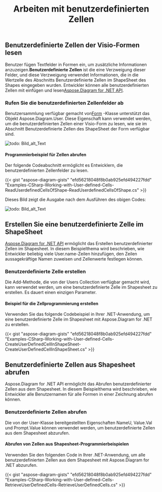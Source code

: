 ﻿---
title: Arbeiten mit benutzerdefinierten Zellen
type: docs
weight: 150
url: /de/net/working-with-user-defined-cells/
description: In diesem Abschnitt wird erläutert, wie benutzerdefinierte Zellen der visio-Formen mit Aspose.Diagram gelesen werden.
---
## **Benutzerdefinierte Zellen der Visio-Formen lesen**
 Benutzer fügen Textfelder in Formen ein, um zusätzliche Informationen anzuzeigen.**Benutzerdefinierte Zellen** ist die eine Verzweigung dieser Felder, und diese Verzweigung verwendet Informationen, die in die Wertzelle des Abschnitts Benutzerdefinierte Zellen im ShapeSheet des Shapes eingegeben wurden. Entwickler können alle benutzerdefinierten Zellen mit einfügen und lesen[Aspose.Diagram for .NET API](https://products.aspose.com/diagram/net/).
### **Rufen Sie die benutzerdefinierten Zellenfelder ab**
 Benutzersammlung verfügbar gemacht von[Form](http://www.aspose.com/api/net/diagram/aspose.diagram/shape) -Klasse unterstützt das Objekt Aspose.Diagram.User. Diese Eigenschaft kann verwendet werden, um die benutzerdefinierten Zellen einer Visio-Form zu lesen, wie sie im Abschnitt Benutzerdefinierte Zellen des ShapeSheet der Form verfügbar sind.

![todo: Bild_alt_Text](working-with-user-defined-cells_1.png)
#### **Programmierbeispiel für Zellen abrufen**
Der folgende Codeabschnitt ermöglicht es Entwicklern, die benutzerdefinierten Zellenfelder zu lesen.

{{< gist "aspose-diagram-gists" "efd56218048f8b0ab925efd494227fdd" "Examples-CSharp-Working-with-User-defined-Cells-ReadUserdefinedCellsOfShape-ReadUserdefinedCellsOfShape.cs" >}}


Dieses Bild zeigt die Ausgabe nach dem Ausführen des obigen Codes:

![todo: Bild_alt_Text](working-with-user-defined-cells_2.png)
## **Erstellen Sie eine benutzerdefinierte Zelle im ShapeSheet**
[Aspose.Diagram for .NET API](https://products.aspose.com/diagram/net/) ermöglicht das Erstellen benutzerdefinierter Zellen im Shapesheet. In diesem Beispielthema wird beschrieben, wie Entwickler beliebig viele User.name-Zeilen hinzufügen, den Zeilen aussagekräftige Namen zuweisen und Zellenwerte festlegen können.
### **Benutzerdefinierte Zelle erstellen**
Die Add-Methode, die von der Users Collection verfügbar gemacht wird, kann verwendet werden, um eine benutzerdefinierte Zelle im Shapesheet zu erstellen. Es dauert einen einzigen Parameter.
#### **Beispiel für die Zellprogrammierung erstellen**
Verwenden Sie das folgende Codebeispiel in Ihrer .NET-Anwendung, um eine benutzerdefinierte Zelle im Shapesheet mit Aspose.Diagram for .NET zu erstellen.

{{< gist "aspose-diagram-gists" "efd56218048f8b0ab925efd494227fdd" "Examples-CSharp-Working-with-User-defined-Cells-CreateUserDefinedCellInShapeSheet-CreateUserDefinedCellInShapeSheet.cs" >}}
## **Benutzerdefinierte Zellen aus Shapesheet abrufen**
Aspose.Diagram for .NET API ermöglicht das Abrufen benutzerdefinierter Zellen aus dem Shapesheet. In diesem Beispielthema wird beschrieben, wie Entwickler alle Benutzernamen für alle Formen in einer Zeichnung abrufen können.
### **Benutzerdefinierte Zellen abrufen**
Die von der User-Klasse bereitgestellten Eigenschaften NameU, Value.Val und Prompt.Value können verwendet werden, um benutzerdefinierte Zellen aus dem Shapesheet abzurufen.
#### **Abrufen von Zellen aus Shapesheet-Programmierbeispielen**
Verwenden Sie den folgenden Code in Ihrer .NET-Anwendung, um alle benutzerdefinierten Zellen aus dem Shapesheet mit Aspose.Diagram for .NET abzurufen.

{{< gist "aspose-diagram-gists" "efd56218048f8b0ab925efd494227fdd" "Examples-CSharp-Working-with-User-defined-Cells-RetrieveUserDefinedCells-RetrieveUserDefinedCells.cs" >}}
